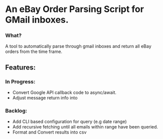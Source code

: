 # An eBay Order Parsing Script for GMail inboxes.

### What?

A tool to automatically parse through gmail inboxes and return all eBay orders from the time frame.

## Features:

### In Progress:

-   Convert Google API callback code to async/await.
-   Adjust message return info into

### Backlog:

-   Add CLI based configuration for query (e.g date range)
-   Add recursive fetching until all emails within range have been queried.
-   Format and Convert results into csv
